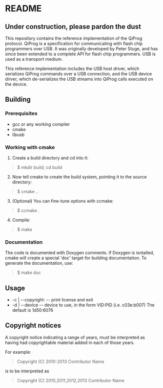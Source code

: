 README
======

Under construction, please pardon the dust
------------------------------------------

This repository contains the reference implementation of the QiProg protocol.
QiProg is a specification for communicating with flash chip programmers over
USB. It was originally developed by Peter Stuge, and has since been extended to
a complete API for flash chip programmers. USB is used as a transport medium.

This reference implementation includes the USB host driver, which serializes
QiProg commands over a USB connection, and the USB device driver, which
de-serializes the USB streams into QiProg calls executed on the device.


Building
--------

### Prerequisites ###
* gcc or any working compiler
* cmake
* libusb

### Working with cmake ###

1. Create a build directory and cd into it:
> $ mkdir build; cd build

2. Now tell cmake to create the build system, pointing it to the source
    directory:
> $ cmake ..

3. (Optional) You can fine-tune options with ccmake:

> $ ccmake .

4. Compile:
> $ make

### Documentation ###

The code is documented with Doxygen comments. If Doxygen is isntalled, cmake
will create a special 'doc' target for building documentation. To generate
the documentation, use:

> $ make doc



Usage
-----

* -c | --copyright: -- print license and exit
* -d | --device -- device to use, in the form VID:PID (i.e. c03e:b007)
    The default is 1d50:6076



Copyright notices
-----------------

A copyright notice indicating a range of years, must be interpreted as having
had copyrightable material added in each of those years.

For example:

> Copyright (C) 2010-2013 Contributor Name

is to be interpreted as

> Copyright (C) 2010,2011,2012,2013 Contributor Name
